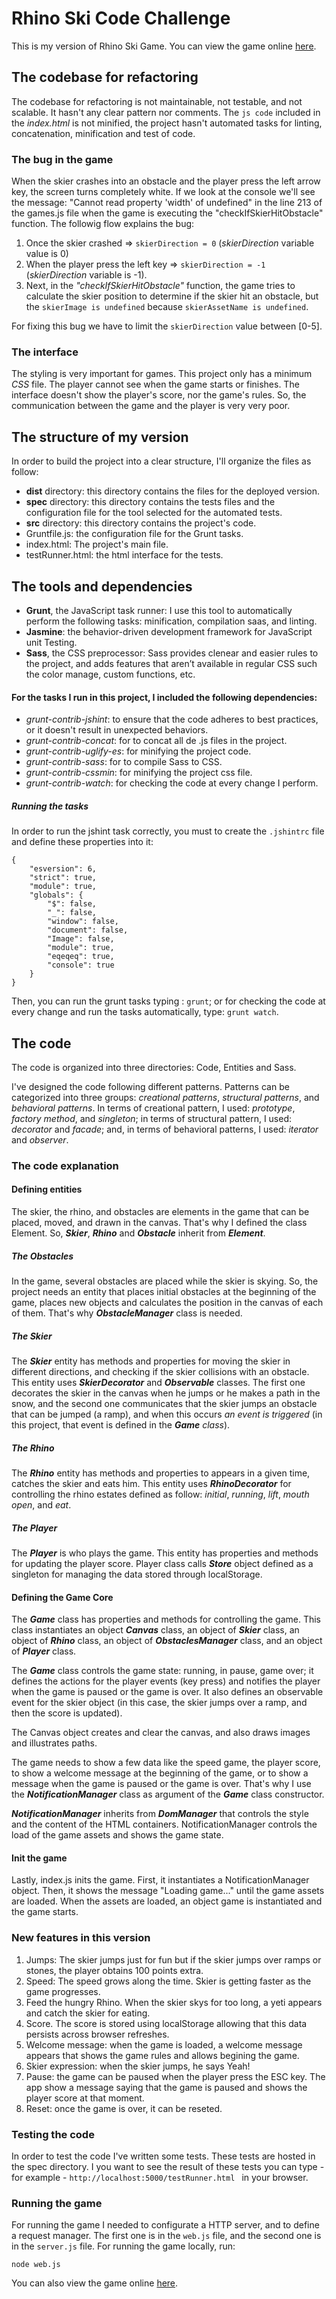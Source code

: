 # Rhino Ski Code Challenge
This is my version of Rhino Ski Game. You can view the game online [here](https://sky-rhino-code-challenge.herokuapp.com/).

## The codebase for refactoring
 The codebase for refactoring is not maintainable, not testable, and not scalable. It hasn't any clear pattern nor comments. The ``js code`` included in the *index.html* is not minified, the project hasn't automated tasks for linting, concatenation, minification and test of code.

 ### The bug in the game
 When the skier crashes into an obstacle and the player press the left arrow key, the screen turns completely white. If we look at the console we'll see the message: "Cannot read property 'width' of undefined" in the line 213 of the games.js file when the game is executing the "checkIfSkierHitObstacle" function. The followig flow explains the bug:
1. Once the skier crashed => ``skierDirection = 0`` (*skierDirection* variable value is 0)
2. When the player press the left key => ``skierDirection = -1`` (*skierDirection* variable is -1).
3. Next, in the *"checkIfSkierHitObstacle"* function, the game tries to calculate the skier position to determine if the skier hit an obstacle, but the ``skierImage is undefined`` because ``skierAssetName is undefined``.

For fixing this bug we have to limit the ``skierDirection`` value between [0-5].

### The interface
The styling is very important for games. This project only has a minimum *CSS* file. The player cannot see when the game starts or finishes. The interface doesn't show the player's score, nor the game's rules. So, the communication between the game and the player is very very poor.
 

## The structure of my version
In order to build the project into a clear structure, I'll organize the files as follow:
* **dist** directory: this directory contains the files for the deployed version.
* **spec** directory: this directory contains the tests files and the configuration file for the tool selected for the automated tests.
* **src** directory: this directory contains the project's code.
* Gruntfile.js: the configuration file for the Grunt tasks.
* index.html: The project's main file.
* testRunner.html: the html interface for the tests.

## The tools and dependencies
* **Grunt**, the JavaScript task runner: I use this tool to automatically perform the following tasks: minification, compilation saas, and linting.
* **Jasmine**: the behavior-driven development framework for JavaScript unit Testing.
* **Sass**, the CSS preprocessor: Sass provides clenear and easier rules to the project, and adds features that aren’t available in regular CSS such the color manage, custom functions, etc. 

#### For the tasks I run in this project, I included the following dependencies:
* *grunt-contrib-jshint*:  to ensure that the code adheres to best practices, or it doesn't result in unexpected behaviors.
* *grunt-contrib-concat*: for to concat all de .js files in the project.
* *grunt-contrib-uglify-es*: for minifying the project code.
* *grunt-contrib-sass*: for to compile Sass to CSS.
* *grunt-contrib-cssmin*: for minifying the project css file.
* *grunt-contrib-watch*: for checking the code at every change I perform.

##### Running the tasks
In order to run the jshint task correctly, you must to create the ``.jshintrc`` file and define these properties into it:

````
{
    "esversion": 6,
    "strict": true,
    "module": true,    
    "globals": {
        "$": false,
        "_": false,
        "window": false,
        "document": false,
        "Image": false,
        "module": true,
        "eqeqeq": true,
        "console": true
    }   
}
````

Then, you can run the grunt tasks typing : ``grunt``; or for checking the code at every change and run the tasks automatically, type: ``grunt watch``.

## The code

The code is organized into three directories: Code, Entities and Sass.

I've designed the code following different patterns. Patterns can be categorized into three groups: *creational patterns*, *structural patterns*, and *behavioral patterns*. In terms of creational pattern, I used: *prototype*, *factory method*, and *singleton*; in terms of structural pattern, I used: *decorator* and *facade*; and, in terms of behavioral patterns, I used: *iterator* and *observer*.

### The code explanation

#### Defining entities
The skier, the rhino, and obstacles are elements in the game that can be placed, moved, and drawn in the canvas. That's why I defined the class Element. So, ***Skier***, ***Rhino*** and ***Obstacle*** inherit from ***Element***.

##### The Obstacles
In the game, several obstacles are placed while the skier is skying. So, the project needs an entity that places initial obstacles at the beginning of the game, places new objects and calculates the position in the canvas of each of them. That's why ***ObstacleManager*** class is needed.

##### The Skier

The ***Skier*** entity has methods and properties for moving the skier in different directions, and checking if the skier collisions with an obstacle. This entity uses ***SkierDecorator*** and ***Observable*** classes. The first one decorates the skier in the canvas when he jumps or he makes a path in the snow, and the second one communicates that the skier jumps an obstacle that can be jumped (a ramp), and when this occurs *an event is triggered* (in this project, that event is defined in the ***Game*** *class*).

##### The Rhino
The ***Rhino*** entity has methods and properties to appears in a given time, catches the skier and eats him. This entity uses ***RhinoDecorator*** for controlling the rhino estates defined as follow: *initial*, *running*, *lift*, *mouth open*, and *eat*.

##### The Player
The ***Player*** is who plays the game. This entity has properties and methods for updating the player score. Player class calls ***Store*** object defined as a singleton for managing the data stored through localStorage.

#### Defining the Game Core
The ***Game*** class has properties and methods for controlling the game. This class instantiates an object ***Canvas*** class, an object of ***Skier*** class, an object of ***Rhino*** class, an object of ***ObstaclesManager*** class, and an object of ***Player*** class.

The ***Game*** class controls the game state: running, in pause, game over; it defines the actions for the player events (key press) and notifies the player when the game is paused or the game is over. It also defines an observable event for the skier object (in this case, the skier jumps over a ramp, and then the score is updated).

The Canvas object creates and clear the canvas, and also draws images and illustrates paths.

The game needs to show a few data like the speed game, the player score, to show a welcome message at the beginning of the game, or to show a message when the game is paused or the game is over. That's why I use the ***NotificationManager*** class as argument of the ***Game*** class constructor.

***NotificationManager*** inherits from ***DomManager*** that controls the style and the content of the HTML containers. NotificationManager controls the load of the game assets and shows the game state.

#### Init the game
Lastly, index.js inits the game. First, it instantiates a NotificationManager object. Then, it shows the message "Loading game..." until the game assets are loaded. When the assets are loaded, an object game is instantiated and the game starts.


### New features in this version
1. Jumps: The skier jumps just for fun but if the skier jumps over ramps or stones, the player obtains 100 points extra.
2. Speed: The speed grows along the time. Skier is getting faster as the game progresses.
3. Feed the hungry Rhino. When the skier skys for too long, a yeti appears and catch the skier for eating.
4. Score. The score is stored using localStorage allowing that this data persists across browser refreshes.
5. Welcome message: when the game is loaded, a welcome message appears that shows the game rules and allows begining the game.
6. Skier expression: when the skier jumps, he says Yeah!
7. Pause: the game can be paused when the player press the ESC key. The app show a message saying that the game is paused and shows the player score at that moment.
7. Reset: once the game is over, it can be reseted.


### Testing the code
In order to test the code I've written some tests. These tests are hosted in the spec directory. I you want to see the result of these tests you can type - for example - ``http://localhost:5000/testRunner.html `` in your browser.

### Running the game
For running the game I needed to configurate a HTTP server, and to define a request manager. The first one is in the ``web.js`` file, and the second one is in the ``server.js`` file.
For running the game locally, run:

``node web.js``

You can also view the game online [here](https://sky-rhino-code-challenge.herokuapp.com/).
